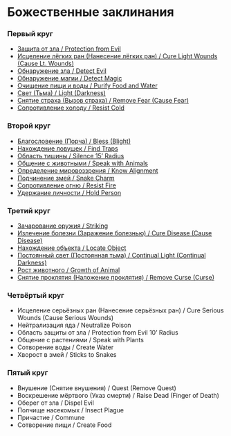 # Божественные заклинания

### Первый круг

-   [Защита от зла / Protection from Evil](divine-spells-1#защита-от-зла)
-   [Исцеление лёгких ран (Нанесение лёгких ран) / Cure Light Wounds (Cause Lt. Wounds)](divine-spells-1#исцеление-лёгких-ран)
-   [Обнаружение зла / Detect Evil](divine-spells-1#обнаружение-зла)
-   [Обнаружение магии / Detect Magic](divine-spells-1#обнаружение-магии)
-   [Очищение пищи и воды / Purify Food and Water](divine-spells-1#очищение-пищи-и-воды)
-   [Свет (Тьма) / Light (Darkness)](divine-spells-1#свет)
-   [Снятие страха (Вызов страха) / Remove Fear (Cause Fear)](divine-spells-1#снятие-страха)
-   [Сопротивление холоду / Resist Cold](divine-spells-1#сопротивление-холоду)

### Второй круг

-   [Благословение (Порча) / Bless (Blight)](divine-spells-2#благословение)
-   [Нахождение ловушек / Find Traps](divine-spells-2#нахождение-ловушек)
-   [Область тишины / Silence 15’ Radius](divine-spells-2#область-тишины)
-   [Общение с животными / Speak with Animals](divine-spells-2#общение-с-животными)
-   [Определение мировоззрения / Know Alignment](divine-spells-2#определение-мировоззрения)
-   [Подчинение змей / Snake Charm](divine-spells-2#подчинение-змеи)
-   [Сопротивление огню / Resist Fire](divine-spells-2#сопротивление-огню)
-   [Удержание личности / Hold Person](divine-spells-2#удержание-личности)

### Третий круг

-   [Зачарование оружия / Striking](divine-spells-3#зачарование-оружия)
-   [Излечение болезни (Заражение болезнью) / Cure Disease (Cause Disease)](divine-spells-3#излечение-болезни)
-   [Нахождение объекта / Locate Object](divine-spells-3#нахождение-объекта)
-   [Постоянный свет (Постоянная тьма) / Continual Light (Continual Darkness)](divine-spells-3#постоянныи-свет)
-   [Рост животного / Growth of Animal](divine-spells-3#рост-животного)
-   [Снятие проклятия (Наложение проклятия) / Remove Curse (Curse)](divine-spells-3#снятие-проклятия)

### Четвёртый круг

-   Исцеление серьёзных ран (Нанесение серьёзных ран) / Cure Serious Wounds (Cause Serious Wounds)
-   Нейтрализация яда / Neutralize Poison
-   Область защиты от зла / Protection from Evil 10’ Radius
-   Общение с растениями / Speak with Plants
-   Сотворение воды / Create Water
-   Хворост в змей / Sticks to Snakes

### Пятый круг

-   Внушение (Снятие внушения) / Quest (Remove Quest)
-   Воскрешение мёртвого (Указ смерти) / Raise Dead (Finger of Death)
-   Оберег от зла / Dispel Evil
-   Полчище насекомых / Insect Plague
-   Причастие / Commune
-   Сотворение пищи / Create Food
